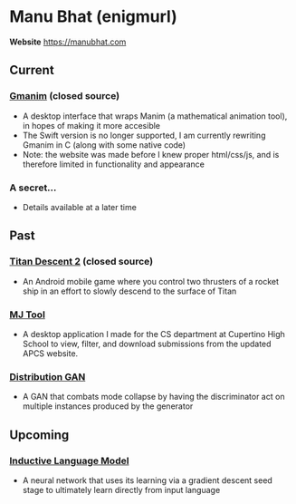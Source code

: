 # Manu Bhat (enigmurl)
**Website** https://manubhat.com 

## Current

### [Gmanim](https://gmanim.github.io/) (closed source)
- A desktop interface that wraps Manim (a mathematical animation tool), in hopes of making it more accesible
- The Swift version is no longer supported, I am currently rewriting Gmanim in C (along with some native code)
- Note: the website was made before I knew proper html/css/js, and is therefore limited in functionality and appearance 

### A secret...
- Details available at a later time

## Past

### [Titan Descent 2](https://play.google.com/store/apps/details?id=com.enigmadux.titandescent2&hl=en_US&gl=US) (closed source)
- An Android mobile game where you control two thrusters of a rocket ship in an effort to slowly descend to the surface of Titan

### [MJ Tool](https://github.com/enigmurl/mjtool)
- A desktop application I made for the CS department at Cupertino High School to view, filter, and download submissions from the updated APCS website. 

### [Distribution GAN](https://github.com/enigmurl/dgan)
- A GAN that combats mode collapse by having the discriminator act on multiple instances produced by the generator

## Upcoming

### [Inductive Language Model](https://github.com/enigmurl/ilm)
- A neural network that uses its learning via a gradient descent seed stage to ultimately learn directly from input language

